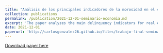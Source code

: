 ```yaml
---
title: "Análisis de los principales indicadores de la morosidad en el crédito   hipotecario para Lima metropolitana desde 2013 hasta 2017"
collection: publications
permalink: /publication/2021-12-01-seminario-economia.md
excerpt: 'The paper analyzes the main delinquency indicators for real estate loans in Lima.'
date: 2021-12-01
paperurl: 'http://carlosgonzalez26.github.io/files/trabajo-final-seminario.pdf'
---
```


[Download paper here](http://carlosgonzalez26.github.io/files/trabajo-final-seminario.pdf)